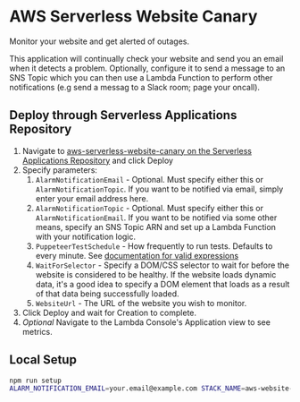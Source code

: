 # AWS Serverless Website Canary

Monitor your website and get alerted of outages.

This application will continually check your website and send you an email when it detects a problem. Optionally, configure it to send a message to an SNS Topic which you can then use a Lambda Function to perform other notifications (e.g send a messag to a Slack room; page your oncall).

## Deploy through Serverless Applications Repository

1. Navigate to [aws-serverless-website-canary on the Serverless Applications Repository](https://serverlessrepo.aws.amazon.com/applications/arn:aws:serverlessrepo:us-east-1:347971939225:applications~aws-serverless-website-canary) and click Deploy
1. Specify parameters:
    1. `AlarmNotificationEmail` - Optional. Must specify either this or `AlarmNotificationTopic`. If you want to be notified via email, simply enter your email address here.
    1. `AlarmNotificationTopic` - Optional. Must specify either this or `AlarmNotificationEmail`. If you want to be notified via some other means, specify an SNS Topic ARN and set up a Lambda Function with your notification logic.
    1. `PuppeteerTestSchedule` - How frequently to run tests. Defaults to every minute. See [documentation for valid expressions](https://docs.aws.amazon.com/AmazonCloudWatch/latest/events/ScheduledEvents.html)
    1. `WaitForSelector` - Specify a DOM/CSS selector to wait for before the website is considered to be healthy. If the website loads dynamic data, it's a good idea to specify a DOM element that loads as a result of that data being successfully loaded.
    1. `WebsiteUrl` - The URL of the website you wish to monitor.
1. Click Deploy and wait for Creation to complete.
1. *Optional* Navigate to the Lambda Console's Application view to see metrics.

## Local Setup

```bash
npm run setup
ALARM_NOTIFICATION_EMAIL=your.email@example.com STACK_NAME=aws-website-canary npm run package-deploy
```